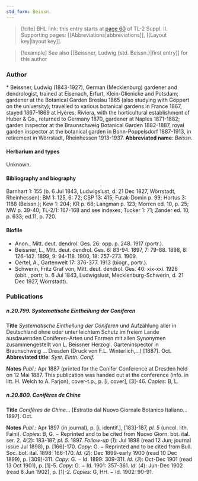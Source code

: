 ```yaml
---
std_form: Beissn.
---
```


> [!cite] BHL link: this entry starts at [page 60](https://www.biodiversitylibrary.org/page/33265257) of TL-2 Suppl. II.
> Supporting pages: [[Abbreviations|abbreviations]], [[Layout key|layout key]].

> [!example] See also [[Beissner, Ludwig {std. Beissn.}|first entry]] for this author

### Author

\* Beissner, Ludwig (1843-1927), German (Mecklenburg) gardener and dendrologist, trained at Eisenach, Erfurt, Klein-Glienicke and Potsdam; gardener at the Botanical Garden Breslau 1865 (also studying with Göppert on the university); travelled to various botanical gardens in France 1867, stayed 1867-1869 at Hyères, Riviera, with the horticultural establishment of Huber & Co., returned to Germany 1870, gardener at Naples 1871-1882; garden inspector at the Braunschweig Botanical Garden 1882-1887, royal garden inspector at the botanical garden in Bonn-Poppelsdorf 1887-1913, in retirement in Wörrstadt, Rheinhessen 1913-1937. 
**Abbreviated name**: *Beissn.*

#### Herbarium and types

Unknown.

#### Bibliography and biography

Barnhart 1: 155 (b. 6 Jul 1843, Ludwigslust, d. 21 Dec 1827, Wörrstadt, Rheinhessen); BM 1: 125, 6: 72; CSP 13: 415; Futak-Domin p. 99; Hortus 3: 1188 (Beissn.); Kew 1: 204; KR p. 68; Langman p. 123; Morren ed. 10, p. 25; MW p. 39-40; TL-2/1: 167-168 and see indexes; Tucker 1: 71; Zander ed. 10, p. 633; ed.11, p. 720.

#### Biofile

- Anon., Mitt. deut. dendrol. Ges. 26: opp. p. 248. 1917 (portr.).
- Beissner, L., Mitt. deut. dendrol. Ges. 6: 83-94. 1897, 7: 79-88. 1898, 8: 126-142. 1899, 9: 94-118. 1900, 18: 257-273. 1909.
- Oertel, A., Gartenwelt 17: 376-377. 1913 (biogr., portr.).
- Schwerin, Fritz Graf von, Mitt. deut. dendrol. Ges. 40: xix-xxi. 1928 (obit., portr, b. 6 Jul 1843, Ludwigslust, Mecklenburg-Schwerin, d. 21 Dec 1927, Wörrstadt).

### Publications

##### n.20.799. Systematische Eintheilung der Coniferen

**Title**
*Systematische Eintheilung der Coniferen* und Aufzählung aller in Deutschland ohne oder unter leichtem Schutz im freiem Lande ausdauernden Coniferen-Arten und Formen mit allen Synonymen zusammengestellt von L. Beissner Herzogl. Garteninspector in Braunschweig ... Dresden (Druck von F.L. Winterlich,...) \[1887\]. Oct.
**Abbreviated title**: *Syst. Einth. Conif.*

**Notes**
*Publ*.: Apr 1887 (printed for the Conifer Conference at Dresden held on 12 Mai 1887. This publication was handed out at the conference (info. in litt. H. Welch to A. Farjon), cover-t.p., p. \[i, cover\], \[3\]-46. *Copies*: B, L.

##### n.20.800. Conifères de Chine

**Title**
*Conifères de Chine*... \[Estratto dal Nuovo Giornale Botanico Italiano... 1897\]. Oct.

**Notes**
*Publ*.: Apr 1897 (in journal), p. \[i, identif.\], \[183\]-187, *pl. 5* (uncol. lith. Faini). *Copies*: B, G. − Reprinted and to be cited from Nuovo Giorn. bot. ital. ser. 2. 4(2): 183-187, *pl. 5.* 1897.
*Follow-up* (*1*): Jul 1898 (read 12 Jun; journal issue Jul 1898), p. \[166\]-170. *Copy*: G. − Reprinted and to be cited from Bull. Soc. bot. ital. 1898: 166-170.
*Id*. (*2*): Dec 1899-early 1900 (read 10 Dec 1899), p. \[309\]-311. *Copy*: G. − Id. 1899: 309-311.
*Id*. (*3*): Oct-Dec 1901 (read 13 Oct 1901), p. \[1\]-5. *Copy*: G. − Id. 1901: 357-361.
*Id*. (*4*): Jun-Dec 1902 (read 8 Jun 1902), p. \[1\]-2. *Copies*: G, HH. − Id. 1902: 90-91.

